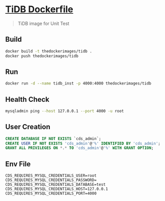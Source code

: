 # [TiDB Dockerfile](https://hub.docker.com/r/thedockerimages/tidb)

> TiDB image for Unit Test 

## Build

```bash
docker build -t thedockerimages/tidb .
docker push thedockerimages/tidb
```

## Run

```bash
docker run -d --name tidb_inst -p 4000:4000 thedockerimages/tidb
```

## Health Check

```bash
mysqladmin ping --host 127.0.0.1 --port 4000 -u root
```

## User Creation

```sql
CREATE DATABASE IF NOT EXISTS `cds_admin`;
CREATE USER IF NOT EXISTS 'cds_admin'@'%' IDENTIFIED BY 'cds_admin'; 
GRANT ALL PRIVILEGES ON *.* TO 'cds_admin'@'%' WITH GRANT OPTION;
```

## Env File

```env
CDS_REQUIRES_MYSQL_CREDENTIALS_USER=root
CDS_REQUIRES_MYSQL_CREDENTIALS_PASSWORD=
CDS_REQUIRES_MYSQL_CREDENTIALS_DATABASE=test
CDS_REQUIRES_MYSQL_CREDENTIALS_HOST=127.0.0.1
CDS_REQUIRES_MYSQL_CREDENTIALS_PORT=4000
```